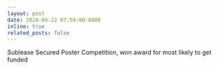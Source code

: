 ```yaml
---
layout: post
date: 2024-04-22 07:59:00-0400
inline: true
related_posts: false
---
```


Sublease Secured Poster Competition, won award for most likely to get funded
